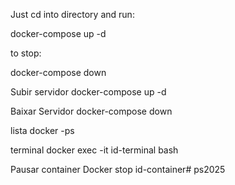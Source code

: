 Just cd into directory and run:

docker-compose up -d

to stop:

docker-compose down

Subir servidor
docker-compose up -d

Baixar Servidor
docker-compose down

lista
docker -ps

terminal
docker exec -it id-terminal bash

Pausar container
Docker stop id-container#   p s 2 0 2 5  
 